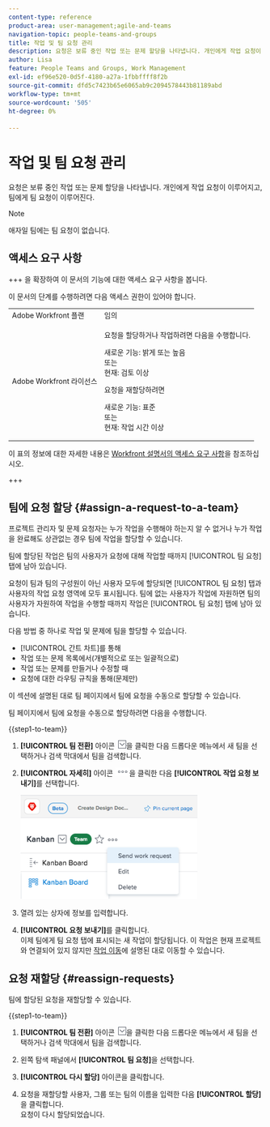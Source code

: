 ```yaml
---
content-type: reference
product-area: user-management;agile-and-teams
navigation-topic: people-teams-and-groups
title: 작업 및 팀 요청 관리
description: 요청은 보류 중인 작업 또는 문제 할당을 나타냅니다. 개인에게 작업 요청이 이루어지고, 팀에게 팀 요청이 이루어진다.
author: Lisa
feature: People Teams and Groups, Work Management
exl-id: ef96e520-0d5f-4180-a27a-1fbbffff8f2b
source-git-commit: dfd5c7423b65e6065ab9c2094578443b81189abd
workflow-type: tm+mt
source-wordcount: '505'
ht-degree: 0%

---
```


# 작업 및 팀 요청 관리

요청은 보류 중인 작업 또는 문제 할당을 나타냅니다. 개인에게 작업 요청이 이루어지고, 팀에게 팀 요청이 이루어진다.

>[!NOTE]
>
>애자일 팀에는 팀 요청이 없습니다.

## 액세스 요구 사항

+++ 을 확장하여 이 문서의 기능에 대한 액세스 요구 사항을 봅니다.

이 문서의 단계를 수행하려면 다음 액세스 권한이 있어야 합니다.

<table style="table-layout:auto"> 
 <col> 
 <col> 
 <tbody> 
  <tr data-mc-conditions=""> 
   <td role="rowheader">Adobe Workfront 플랜</td> 
   <td>임의</td> 
  </tr> 
  <tr> 
   <td role="rowheader">Adobe Workfront 라이선스</td> 
   <td>
   <p>요청을 할당하거나 작업하려면 다음을 수행합니다.
   <p>새로운 기능: 밝게 또는 높음</br>
    또는</br>
   현재: 검토 이상</p>
   <p>요청을 재할당하려면
   <p>새로운 기능: 표준</br>
    또는</br>
   현재: 작업 시간 이상</p></td>
  </tr> 
 </tbody> 
</table>

이 표의 정보에 대한 자세한 내용은 [Workfront 설명서의 액세스 요구 사항](/help/quicksilver/administration-and-setup/add-users/access-levels-and-object-permissions/access-level-requirements-in-documentation.md)을 참조하십시오.

+++

## 팀에 요청 할당 {#assign-a-request-to-a-team}

프로젝트 관리자 및 문제 요청자는 누가 작업을 수행해야 하는지 알 수 없거나 누가 작업을 완료해도 상관없는 경우 팀에 작업을 할당할 수 있습니다.

팀에 할당된 작업은 팀의 사용자가 요청에 대해 작업할 때까지 [!UICONTROL 팀 요청] 탭에 남아 있습니다.

요청이 팀과 팀의 구성원이 아닌 사용자 모두에 할당되면 [!UICONTROL 팀 요청] 탭과 사용자의 작업 요청 영역에 모두 표시됩니다. 팀에 없는 사용자가 작업에 자원하면 팀의 사용자가 자원하여 작업을 수행할 때까지 작업은 [!UICONTROL 팀 요청] 탭에 남아 있습니다.

다음 방법 중 하나로 작업 및 문제에 팀을 할당할 수 있습니다.

* [!UICONTROL 간트 차트]를 통해
* 작업 또는 문제 목록에서(개별적으로 또는 일괄적으로)
* 작업 또는 문제를 만들거나 수정할 때
* 요청에 대한 라우팅 규칙을 통해(문제만)

이 섹션에 설명된 대로 팀 페이지에서 팀에 요청을 수동으로 할당할 수 있습니다.

팀 페이지에서 팀에 요청을 수동으로 할당하려면 다음을 수행합니다.

{{step1-to-team}}

1. **[!UICONTROL 팀 전환]** 아이콘 ![팀 전환 아이콘](assets/switch-team-icon.png)을 클릭한 다음 드롭다운 메뉴에서 새 팀을 선택하거나 검색 막대에서 팀을 검색합니다.

1. **[!UICONTROL 자세히]** 아이콘 ![](assets/more-icon.png)을 클릭한 다음 **[!UICONTROL 작업 요청 보내기]**&#x200B;를 선택합니다.

   ![](assets/edit-team-settings-350x205.png)

1. 열려 있는 상자에 정보를 입력합니다.
1. **[!UICONTROL 요청 보내기]**&#x200B;를 클릭합니다.\
   이제 팀에게 팀 요청 탭에 표시되는 새 작업이 할당됩니다. 이 작업은 현재 프로젝트와 연결되어 있지 않지만 [작업 이동](../../manage-work/tasks/manage-tasks/move-tasks.md)에 설명된 대로 이동할 수 있습니다.

## 요청 재할당 {#reassign-requests}

팀에 할당된 요청을 재할당할 수 있습니다.

{{step1-to-team}}

1. **[!UICONTROL 팀 전환]** 아이콘 ![팀 전환 아이콘](assets/switch-team-icon.png)을 클릭한 다음 드롭다운 메뉴에서 새 팀을 선택하거나 검색 막대에서 팀을 검색합니다.
1. 왼쪽 탐색 패널에서 **[!UICONTROL 팀 요청]**&#x200B;을 선택합니다.
1. **[!UICONTROL 다시 할당]** 아이콘을 클릭합니다.

1. 요청을 재할당할 사용자, 그룹 또는 팀의 이름을 입력한 다음 **[!UICONTROL 할당]**&#x200B;을 클릭합니다.\
   요청이 다시 할당되었습니다.
